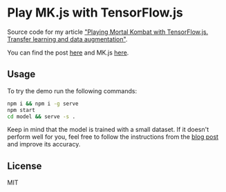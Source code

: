 # Play MK.js with TensorFlow.js

Source code for my article ["Playing Mortal Kombat with TensorFlow.js. Transfer learning and data augmentation"](https://blog.mgechev.com/2018/10/20/transfer-learning-tensorflow-js-data-augmentation/).

You can find the post [here](https://blog.mgechev.com/2018/10/20/transfer-learning-tensorflow-js-data-augmentation/) and MK.js [here](https://github.com/mgechev/mk.js).

## Usage

To try the demo run the following commands:

```bash
npm i && npm i -g serve
npm start
cd model && serve -s .
```

Keep in mind that the model is trained with a small dataset. If it doesn't perform well for you, feel free to follow the instructions from the [blog post](https://blog.mgechev.com/2018/10/20/transfer-learning-tensorflow-js-data-augmentation-mobile-net/) and improve its accuracy.

## License

MIT

